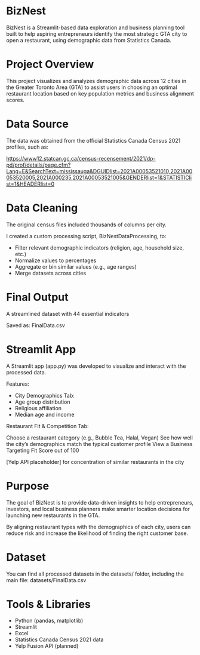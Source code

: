 # BizNest
BizNest is a Streamlit-based data exploration and business planning tool built to help aspiring entrepreneurs identify the most strategic GTA city to open a restaurant, using demographic data from Statistics Canada.

# Project Overview
This project visualizes and analyzes demographic data across 12 cities in the Greater Toronto Area (GTA) to assist users in choosing an optimal restaurant location based on key population metrics and business alignment scores.

# Data Source
The data was obtained from the official Statistics Canada Census 2021 profiles, such as:

https://www12.statcan.gc.ca/census-recensement/2021/dp-pd/prof/details/page.cfm?Lang=E&SearchText=mississauga&DGUIDlist=2021A00053521010,2021A00053520005,2021A000235,2021A00053521005&GENDERlist=1&STATISTIClist=1&HEADERlist=0

# Data Cleaning
The original census files included thousands of columns per city.

I created a custom processing script, BizNestDataProcessing, to:

*  Filter relevant demographic indicators (religion, age, household size, etc.)
* Normalize values to percentages
* Aggregate or bin similar values (e.g., age ranges)
* Merge datasets across cities

# Final Output
A streamlined dataset with 44 essential indicators

Saved as: FinalData.csv

# Streamlit App
A Streamlit app (app.py) was developed to visualize and interact with the processed data.

Features:
* City Demographics Tab:
* Age group distribution
* Religious affiliation
* Median age and income

Restaurant Fit & Competition Tab:

Choose a restaurant category (e.g., Bubble Tea, Halal, Vegan)
See how well the city’s demographics match the typical customer profile
View a Business Targeting Fit Score out of 100

[Yelp API placeholder] for concentration of similar restaurants in the city

# Purpose
The goal of BizNest is to provide data-driven insights to help entrepreneurs, investors, and local business planners make smarter location decisions for launching new restaurants in the GTA.

By aligning restaurant types with the demographics of each city, users can reduce risk and increase the likelihood of finding the right customer base.

# Dataset
You can find all processed datasets in the datasets/ folder, including the main file:
datasets/FinalData.csv

# Tools & Libraries
* Python (pandas, matplotlib)
* Streamlit
* Excel
* Statistics Canada Census 2021 data
* Yelp Fusion API (planned)
